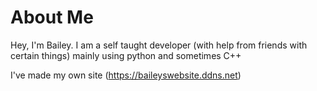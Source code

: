 # About Me
Hey, I'm Bailey. I am a self taught developer (with help from friends with certain things) mainly using python and sometimes C++

I've made my own site (https://baileyswebsite.ddns.net)
